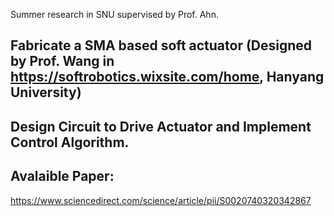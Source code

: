 Summer research in SNU supervised by Prof. Ahn. 
## Fabricate a SMA based soft actuator (Designed by Prof. Wang in https://softrobotics.wixsite.com/home, Hanyang University)
## Design Circuit to Drive Actuator and Implement Control Algorithm.
## Avalaible Paper:
https://www.sciencedirect.com/science/article/pii/S0020740320342867
